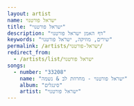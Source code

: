 ```yaml
---
layout: artist
name: ישראל פורטנוי
title: "ישראל פורטנוי"
description: "דף האמן ישראל פורטנוי"
keywords: "שירים, מוזיקה, ישראל פורטנוי"
permalink: /artists/ישראל-פורטנוי/
redirect_from:
  - /artists/list/ישראל פורטנוי
songs:
  - number: "33208"
    name: "ישראל פורטנוי - מחרוזת לב & נשמה"
    album: "סינגלים"
    artist: "ישראל פורטנוי"
---
```


